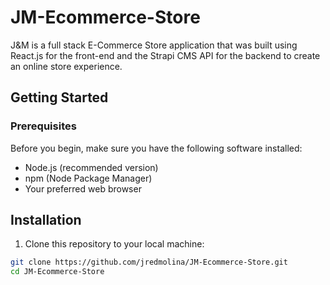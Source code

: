 # JM-Ecommerce-Store

J&M is a full stack E-Commerce Store application that was built using React.js for the front-end and the Strapi CMS API for the backend to create an online store experience.

## Getting Started

### Prerequisites

Before you begin, make sure you have the following software installed:

- Node.js (recommended version)
- npm (Node Package Manager)
- Your preferred web browser

## Installation

1. Clone this repository to your local machine:
```sh
git clone https://github.com/jredmolina/JM-Ecommerce-Store.git
cd JM-Ecommerce-Store
```
